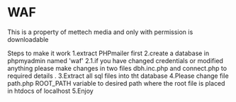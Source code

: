 # WAF

This is a property of mettech media and only with permission is downloadable 

Steps to make it work
1.extract PHPmailer first 
2.create a database in phpmyadmin named 'waf' 
2.1.if you have changed credentials or modified anything please make changes in two files dbh.inc.php and connect.php to required details .
3.Extract all sql files into tht database 
4.Please change file path.php ROOT_PATH variable to desired path where the root file is placed in htdocs of localhost
5.Enjoy
